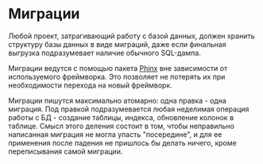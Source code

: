 # Миграции

Любой проект, затрагивающий работу с базой данных, должен хранить
структуру базы данных в виде миграций, даже если финальная выгрузка
подразумевает наличие обычного SQL-дампа.

Миграции ведутся с помощью пакета [Phinx][phinx] вне зависимости от
используемого фреймворка. Это позволяет не потерять их при необходимости
перехода на новый фреймворк.

Миграции пишутся максимально атомарно: одна правка - одна миграция. Под
правкой подразумевается любая неделимая операция работы с БД - создание
таблицы, индекса, обновление колонок в таблице. Смысл этого деления
состоит в том, чтобы неправильно написанная миграция не могла упасть
"посередине", и для ее применения после падения не пришлось бы делать
ничего, кроме переписывания самой миграции.

  [phinx]: https://phinx.org/
